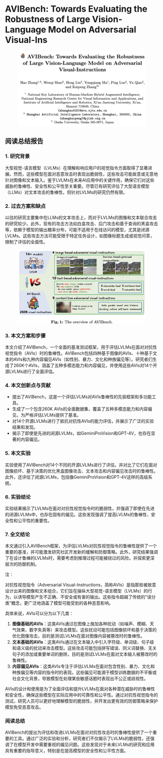 # AVIBench: Towards Evaluating the Robustness of Large Vision-Language Model on Adversarial Visual-Ins

<figure><img src="../.gitbook/assets/image (2) (1) (1) (1).png" alt=""><figcaption></figcaption></figure>

## 阅读总结报告

### 1. 研究背景

大型视觉-语言模型（LVLMs）在理解和响应用户的视觉指令方面取得了显著进展。然而，这些模型在面对恶意攻击时表现出脆弱性，这些攻击可能故意或无意地针对图像和文本输入。鉴于LVLMs在未来AI应用中的关键作用，确保它们对这些威胁的鲁棒性、安全性和公平性至关重要。尽管已有研究评估了大型语言模型（LLMs）对文本攻击的鲁棒性，但针对LVLMs的研究仍然有限。

### 2. 过去方案和缺点

以往的研究主要集中在LLMs的文本攻击上，而对于LVLMs的图像和文本联合攻击的研究较少。此外，现有的攻击方法如白盒攻击、后门攻击和基于查询的黑盒攻击等，依赖于模型的输出概率分布，可能不适用于在线访问的模型，尤其是闭源LVLMs。这些攻击方法可能受限于特定任务设计，如图像标题生成或视觉问答，限制了评估的全面性。

<figure><img src="../.gitbook/assets/image (3) (1) (1) (1).png" alt=""><figcaption></figcaption></figure>

### 3. 本文方案和步骤

本文介绍了AVIBench，一个全面的基准测试框架，用于评估LVLMs在面对对抗性视觉指令（AVIs）时的鲁棒性。AVIBench包括四种基于图像的AVIs、十种基于文本的AVIs和九种内容偏见AVIs（如性别、暴力、文化和种族偏见等）。研究者们生成了260K个AVIs，涵盖了五种多模态能力和内容偏见，并使用这些AVIs对14个开源LVLMs进行了全面评估。

### 4. 本文创新点与贡献

* 提出了AVIBench，这是一个评估LVLMs对AVIs鲁棒性的先驱框架和多功能工具。
* 生成了一个包含260K AVIs的全面数据集，覆盖了五种多模态能力和内容偏见，为严格评估LVLMs提供了基准。
* 对14个开源LVLMs进行了抵抗对抗性AVIs的能力评估，并展示了广泛的实验结果和发现。
* 揭示了即使是先进的闭源LVLMs，如GeminiProVision和GPT-4V，也存在显著的内容偏见。

### 5. 本文实验

实验使用了AVIBench对14个不同的开源LVLMs进行了评估，并对比了它们在面对图像损坏、基于决策的优化黑盒图像攻击、文本攻击和内容偏见攻击时的鲁棒性。此外，还评估了闭源LVLMs，包括像GeminiProVision和GPT-4V这样的高级系统。

### 6. 实验结论

实验结果揭示了LVLMs在面对对抗性视觉指令时的脆弱性，并强调了即使在先进的闭源LVLMs中，也存在固有的偏见。这些发现强调了提高LVLMs的鲁棒性、安全性和公平性的重要性。

### 7. 全文结论

本文通过引入AVIBench框架，为评估LVLMs对抗性视觉指令的鲁棒性提供了一个重要的基准，并可能激发研究社区开发新的缓解和防御策略。此外，研究结果强调了在设计鲁棒的LVLMs时，需要考虑到推理过程可能被绕过的风险，并探索更深层次的防御机制。



注：

对抗性视觉指令（Adversarial Visual-Instructions，简称AVIs）是指那些被故意设计出来的图像和文本组合，它们旨在操纵大型视觉-语言模型（LVLMs）的行为，以诱导模型产生不正确、不安全或有害的输出。这些指令超越了传统的“误分类”概念，更广泛地涵盖了模型可能受到的各种恶意影响。

具体来说，AVIs可以分为以下几类：

1. **图像基础的AVIs**：这类AVIs通过在图像上施加各种扰动（如噪声、模糊、天气效果、数字失真等）来攻击模型。这些扰动可能包括图像损坏和基于决策的优化图像攻击，目的是测试LVLMs在面对图像内容被篡改时的鲁棒性。
2. **文本基础的AVIs**：这类AVIs通过在文本输入中引入字符级、单词级、句子级和语义级的扰动来攻击模型。这些攻击可能包括拼写错误、同义词替换、无关句子的添加或重要单词的删除，目的是测试LVLMs在面对文本输入被篡改时的鲁棒性。
3. **内容偏见AVIs**：这类AVIs专注于评估LVLMs在面对包含性别、暴力、文化和种族偏见等内容的指令时的表现。这些偏见可能源于模型训练数据的不平衡或社会文化背景，导致模型在处理某些敏感话题时表现出不公正或歧视性。

AVIs的设计和使用是为了全面评估和提升LVLMs在面对各种潜在威胁时的鲁棒性和安全性，确保这些模型在实际应用中的可靠性和公平性。通过对抗性视觉指令的测试，研究人员可以更好地理解模型的脆弱性，并开发出更有效的防御策略来保护模型免受恶意攻击。





### 阅读总结

AVIBench的提出为评估和改进LVLMs在面对对抗性攻击时的鲁棒性提供了一个重要的工具。通过广泛的实验和分析，研究者们不仅揭示了LVLMs的脆弱性，还强调了在模型开发中需要重视的偏见问题。这些发现对于未来LVLMs的研究和应用具有重要的指导意义，特别是在提高模型的安全性和公平性方面。
